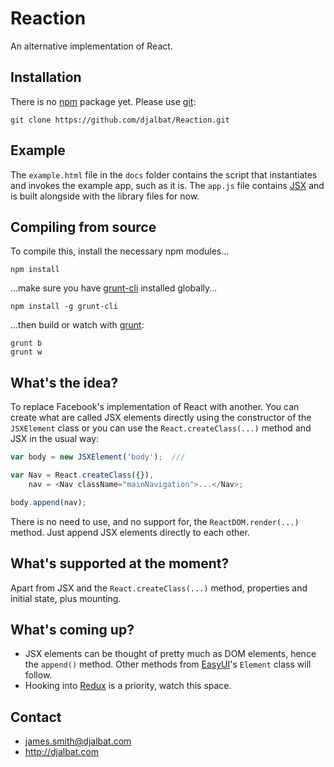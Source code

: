 # Reaction

An alternative implementation of React.

## Installation

There is no [npm](https://www.npmjs.com/) package yet. Please use [git](https://git-scm.com/):

    git clone https://github.com/djalbat/Reaction.git

## Example

The `example.html` file in the `docs` folder contains the script that instantiates and invokes the example app, such as it is. The `app.js` file contains [JSX](https://facebook.github.io/jsx/) and is built alongside with the library files for now.

## Compiling from source

To compile this, install the necessary npm modules...

    npm install

...make sure you have [grunt-cli](http://gruntjs.com/getting-started) installed globally...

    npm install -g grunt-cli

...then build or watch with [grunt](http://gruntjs.com/):

    grunt b
    grunt w

## What's the idea?

To replace Facebook's implementation of React with another. You can create what are called JSX elements directly using the constructor of the `JSXElement` class or you can use the `React.createClass(...)` method and JSX in the usual way:

```js
var body = new JSXElement('body');  ///

var Nav = React.createClass({}),
    nav = <Nav className="mainNavigation">...</Nav>;

body.append(nav);
```

There is no need to use, and no support for, the `ReactDOM.render(...)` method. Just append JSX elements directly to each other.

## What's supported at the moment?

Apart from JSX and the `React.createClass(...)` method, properties and initial state, plus mounting.

## What's coming up?

- JSX elements can be thought of pretty much as DOM elements, hence the `append()` method. Other methods from [EasyUI](https://github.com/djalbat/EasyUI)'s `Element` class will follow.
- Hooking into [Redux](https://github.com/reactjs/react-redux) is a priority, watch this space.

## Contact

- james.smith@djalbat.com
- http://djalbat.com
